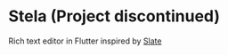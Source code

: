 # Stela (Project discontinued)

Rich text editor in Flutter inspired by [Slate](https://github.com/ianstormtaylor/slate)
